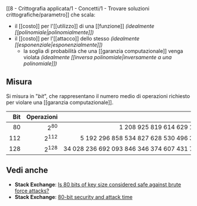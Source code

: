 [[8 - Crittografia applicata/1 - Concetti/1 - Trovare soluzioni crittografiche/parametro]] che scala:
- il [[costo]] per l'[[utilizzo]] di una [[funzione]] *(idealmente [[polinomiale|polinomialmente]])*
- il [[costo]] per l'[[attacco]] dello stesso *(idealmente [[esponenziale|esponenzialmente]])*
	- la soglia di probabilità che una [[garanzia computazionale]] venga violata *(idealmente [[inversa polinomiale|inversamente a una polinomiale]])*

## Misura

Si misura in "*bit*", che rappresentano il numero medio di operazioni richiesto per violare una [[garanzia computazionale]].

| Bit | Operazioni | Operazioni |
|----:|-----------:|-----------:|
| $80$ | $2^{80}$ | $1\ 208\ 925\ 819\ 614\ 629\ 174\ 706\ 176$ |
| $112$ | $2^{112}$ | $5\ 192\ 296\ 858\ 534\ 827\ 628\ 530\ 496\ 329\ 220\ 096$ |
| $128$ | $2^{128}$ | $34\ 028\ 236\ 692\ 093\ 846\ 346\ 374\ 607\ 431\ 768\ 211\ 456$ |

## Vedi anche

- **Stack Exchange**: [Is 80 bits of key size considered safe against brute force attacks?](https://crypto.stackexchange.com/questions/13299/is-80-bits-of-key-size-considered-safe-against-brute-force-attacks)
- **Stack Exchange**: [80-bit security and attack time](https://crypto.stackexchange.com/questions/79834/80-bit-security-and-attack-time)
